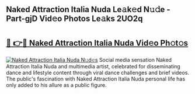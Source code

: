 ## Naked Attraction Italia Nuda Le𝚊k𝚎d N𝚞𝚍e - Part-gjD Vid𝚎o Photos Le𝚊ks 2UO2q

# <h2><a href="http://fbbtz0.evod.top/?m=Naked+Attraction+Italia+Nuda">🔗 👉🔴 Naked Attraction Italia Nuda Vid𝚎o Ph𝚘t𝚘s</a></h2>

[![Naked Attraction Italia Nuda N𝚞d𝚎s](https://i.imgur.com/8V9OHl7.gif)](http://fbbtz0.evod.top/?m=Naked+Attraction+Italia+Nuda)
Social media sensation Naked Attraction Italia Nuda and multimedia artist, celebrated for disseminating dance and lifestyle content through viral dance challenges and brief videos. The public's fascination with Naked Attraction Italia Nuda personal life has only added to his allure as a public figure. 
